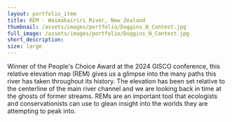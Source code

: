 ```yaml
---
layout: portfolio_item
title: REM - Waimakairiri River, New Zealand
thumbnail: /assets/images/portfolio/Duggins_N_Contest.jpg
full_image: /assets/images/portfolio/Duggins_N_Contest.jpg
short_description:
size: large
---
```


Winner of the People's Choice Award at the 2024 GISCO conference, this relative elevation map (REM) gives us a glimpse into 
the many paths this river has taken throughout its history. The elevation has been set relative to the centerline of the main 
river channel and we are looking back in time at the ghosts of former streams.
REMs are an important tool that ecologists and conservationists can use to glean insight into the worlds they are attempting 
to peak into.

<!--
{% include dynamic_content.html type='interactive_map' map_id='waimakairiri-river' %}
-->